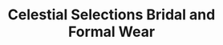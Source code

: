 ---
title: "Celestial Selections Bridal and Formal Wear"
url: /spokane-valley/celestial-selections-bridal-and-formal-wear/
shop: Kleidung
---